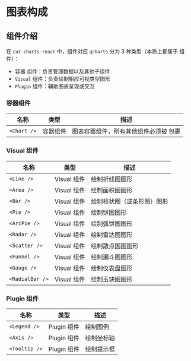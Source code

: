 # 图表构成

## 组件介绍

在 `cat-charts-react` 中，组件对应 `qcharts` 分为 3 种类型（本质上都属于 组件）：

- 容器 组件：负责管理数据以及其他子组件
- `Visual` 组件：负责绘制相应可视类型图形
- `Plugin` 组件：辅助图表呈现或交互

### 容器组件

| 名称        | 类型     | 描述                                            |
| ----------- | -------- | ----------------------------------------------- |
| `<Chart />` | 容器组件 | 图表容器组件，所有其他组件必须被 <Chart /> 包裹 |

### Visual 组件

| 名称            | 类型        | 描述                       |
| --------------- | ----------- | -------------------------- |
| `<Line />`      | Visual 组件 | 绘制折线图图形             |
| `<Area />`      | Visual 组件 | 绘制面积图图形             |
| `<Bar />`       | Visual 组件 | 绘制柱状图（或条形图）图形 |
| `<Pie />`       | Visual 组件 | 绘制饼图图形               |
| `<ArcPie />`    | Visual 组件 | 绘制弧饼图图形             |
| `<Radar />`     | Visual 组件 | 绘制雷达图图形             |
| `<Scatter />`   | Visual 组件 | 绘制散点图图图形           |
| `<Funnel />`    | Visual 组件 | 绘制漏斗图图形             |
| `<Gauge />`     | Visual 组件 | 绘制仪表盘图形             |
| `<RadialBar />` | Visual 组件 | 绘制玉玦图图形             |

### Plugin 组件

| 名称          | 类型        | 描述       |
| ------------- | ----------- | ---------- |
| `<Legend />`  | Plugin 组件 | 绘制图例   |
| `<Axis />`    | Plugin 组件 | 绘制坐标轴 |
| `<Tooltip />` | Plugin 组件 | 绘制提示框 |
